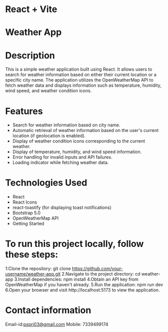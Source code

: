 # React + Vite

# Weather App
# Description
This is a simple weather application built using React. It allows users to search for weather information based on either their current location or a specific city name. The application utilizes the OpenWeatherMap API to fetch weather data and displays information such as temperature, humidity, wind speed, and weather condition icons.

# Features
* Search for weather information based on city name.
* Automatic retrieval of weather information based on the user's current location (if geolocation is enabled).
* Display of weather condition icons corresponding to the current weather.
* Display of temperature, humidity, and wind speed information.
* Error handling for invalid inputs and API failures.
* Loading indicator while fetching weather data.

# Technologies Used
* React
* React Icons
* react-toastify (for displaying toast notifications)
* Bootstrap 5.0 
* OpenWeatherMap API
* Getting Started

# To run this project locally, follow these steps:
1:Clone the repository:
git clone https://github.com/your-username/weather-app.git
2.Navigate to the project directory:
cd weather-app
3.Install dependencies:
npm install
4.Obtain an API key from OpenWeatherMap if you haven't already.
5.Run the application:
npm run dev
6.Open your browser and visit http://localhost:5173 to view the application.

# Contact  information
Email-id:pspri03@gmail.com
Mobile: 7339499174




